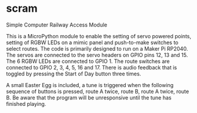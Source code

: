 # scram
Simple Computer Railway Access Module

This is a MicroPython module to enable the setting of servo powered points, setting of RGBW LEDs on a mimic panel and push-to-make switches to select routes. The code is
primarily designed to run on a Maker Pi RP2040. The servos are connected to the servo headers on GPIO pins 12, 13 and 15. The 6 RGBW LEDs are connected to GPIO 1. The route switches are connected to GPIO 2, 3, 4, 5, 16 and 17. There is audio feedback that is toggled by pressing the Start of Day button three times.

A small Easter Egg is included, a tune is triggered when the following sequence of buttons is pressed, route A twice, route B, route A twice, route B. Be aware that the program will be unresponsive until the tune has finished playing.
